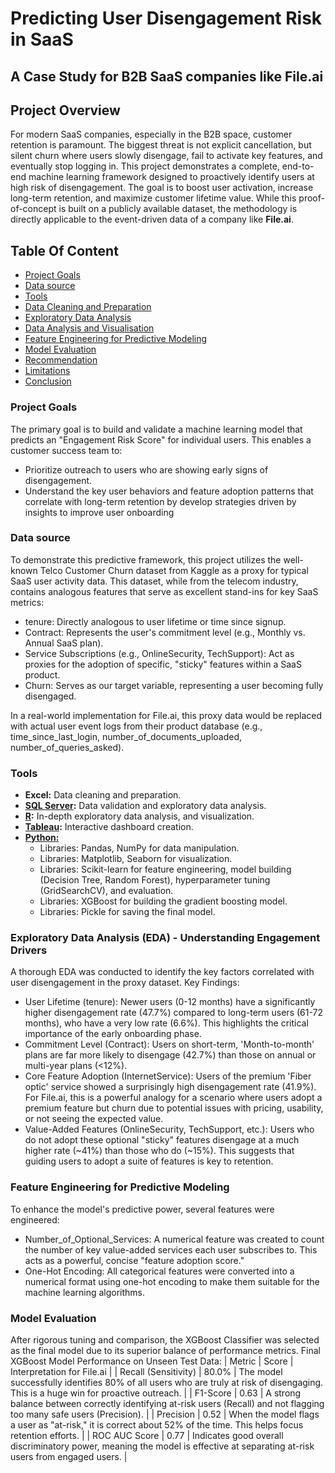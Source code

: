 # Predicting User Disengagement Risk in SaaS
## A Case Study for B2B SaaS companies like File.ai

## Project Overview
For modern SaaS companies, especially in the B2B space, customer retention is paramount. The biggest threat is not explicit cancellation, but silent churn where users slowly disengage, fail to activate key features, and eventually stop logging in. This project demonstrates a complete, end-to-end machine learning framework designed to proactively identify users at high risk of disengagement.
The goal is to boost user activation, increase long-term retention, and maximize customer lifetime value. While this proof-of-concept is built on a publicly available dataset, the methodology is directly applicable to the event-driven data of a company like **File.ai**.

## Table Of Content
  - [Project Goals](#project-goals)
  - [Data source](#data-source)
  - [Tools](#tools)
  - [Data Cleaning and Preparation](#data-cleaning-and-preparation)
  - [Exploratory Data Analysis](#exploratory-data-analysis)
  - [Data Analysis and Visualisation](#data-analysis-and-visualisation)
  - [Feature Engineering for Predictive Modeling](#feature-engineering-for-predictive-modeling)
  - [Model Evaluation](#model-evaluation)
  - [Recommendation](#recommendation)
  - [Limitations](#limitations)
  - [Conclusion](#conclusion)

### Project Goals
The primary goal is to build and validate a machine learning model that predicts an "Engagement Risk Score" for individual users. This enables a customer success team to:
* Prioritize outreach to users who are showing early signs of disengagement.
* Understand the key user behaviors and feature adoption patterns that correlate with long-term retention by develop strategies driven by insights to improve user onboarding

### Data source
To demonstrate this predictive framework, this project utilizes the well-known Telco Customer Churn dataset from Kaggle as a proxy for typical SaaS user activity data. This dataset, while from the telecom industry, contains analogous features that serve as excellent stand-ins for key SaaS metrics:
* tenure: Directly analogous to user lifetime or time since signup.
* Contract: Represents the user's commitment level (e.g., Monthly vs. Annual SaaS plan).
* Service Subscriptions (e.g., OnlineSecurity, TechSupport): Act as proxies for the adoption of specific, "sticky" features within a SaaS product.
* Churn: Serves as our target variable, representing a user becoming fully disengaged.

In a real-world implementation for File.ai, this proxy data would be replaced with actual user event logs from their product database (e.g., time_since_last_login, number_of_documents_uploaded, number_of_queries_asked).

### Tools

* **Excel:** Data cleaning and preparation.
* **[SQL Server](data_manipulation.csv):** Data validation and exploratory data analysis.
* **[R](telcom_churn_analysis.R):**  In-depth exploratory data analysis, and visualization.
* **[Tableau](https://public.tableau.com/app/profile/ayomide.fase2159/viz/TelcomChurn_17360950840870/Dashboard1):** Interactive dashboard creation.
* **[Python:](telco_customer_churn_prediction.ipynb)**
  - Libraries: Pandas, NumPy for data manipulation.
  - Libraries: Matplotlib, Seaborn for visualization.
  - Libraries: Scikit-learn for feature engineering, model building (Decision Tree, Random Forest), hyperparameter tuning (GridSearchCV), and evaluation.
  - Libraries: XGBoost for building the gradient boosting model.
  - Libraries: Pickle for saving the final model.
 

### Exploratory Data Analysis (EDA) - Understanding Engagement Drivers
A thorough EDA was conducted to identify the key factors correlated with user disengagement in the proxy dataset.
Key Findings:
* User Lifetime (tenure): Newer users (0-12 months) have a significantly higher disengagement rate (47.7%) compared to long-term users (61-72 months), who have a very low rate (6.6%). This highlights the critical importance of the early onboarding phase.
* Commitment Level (Contract): Users on short-term, 'Month-to-month' plans are far more likely to disengage (42.7%) than those on annual or multi-year plans (<12%).
* Core Feature Adoption (InternetService): Users of the premium 'Fiber optic' service showed a surprisingly high disengagement rate (41.9%). For File.ai, this is a powerful analogy for a scenario where users adopt a premium feature but churn due to potential issues with pricing, usability, or not seeing the expected value.
* Value-Added Features (OnlineSecurity, TechSupport, etc.): Users who do not adopt these optional "sticky" features disengage at a much higher rate (~41%) than those who do (~15%). This suggests that guiding users to adopt a suite of features is key to retention.

### Feature Engineering for Predictive Modeling
To enhance the model's predictive power, several features were engineered:
* Number_of_Optional_Services: A numerical feature was created to count the number of key value-added services each user subscribes to. This acts as a powerful, concise "feature adoption score."
* One-Hot Encoding: All categorical features were converted into a numerical format using one-hot encoding to make them suitable for the machine learning algorithms.

### Model Evaluation
After rigorous tuning and comparison, the XGBoost Classifier was selected as the final model due to its superior balance of performance metrics.
Final XGBoost Model Performance on Unseen Test Data:
| Metric | Score | Interpretation for File.ai |
| Recall (Sensitivity) |	80.0% |	The model successfully identifies 80% of all users who are truly at risk of disengaging. This is a huge win for proactive outreach. |
| F1-Score |	0.63 |	A strong balance between correctly identifying at-risk users (Recall) and not flagging too many safe users (Precision). |
| Precision |	0.52 |	When the model flags a user as "at-risk," it is correct about 52% of the time. This helps focus retention efforts. |
| ROC AUC Score |	0.77 |	Indicates good overall discriminatory power, meaning the model is effective at separating at-risk users from engaged users. |
